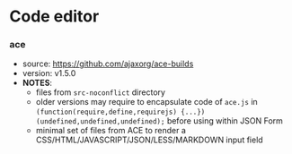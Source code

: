 # Code editor

### ace
* source: https://github.com/ajaxorg/ace-builds
* version: v1.5.0
* __NOTES__:
  - files from `src-noconflict` directory
  - older versions may require to encapsulate code of `ace.js` in `(function(require,define,requirejs) {...})(undefined,undefined,undefined);` before using within JSON Form
  - minimal set of files from ACE to render a CSS/HTML/JAVASCRIPT/JSON/LESS/MARKDOWN input field
